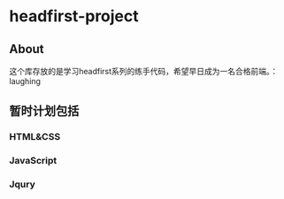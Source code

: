 # headfirst-project
## About
这个库存放的是学习headfirst系列的练手代码，希望早日成为一名合格前端。：laughing
## 暂时计划包括
### HTML&CSS
### JavaScript
### Jqury
